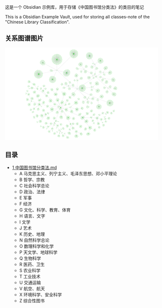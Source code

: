 
这是一个 Obsidian 示例库，用于存储《中国图书馆分类法》的类目的笔记

This is a Obsidian Example Vault, used for storing all classes-note of the "Chinese Library Classification".

## 关系图谱图片

![assets/preview-03.png](assets/preview-03.png)

## 目录

- [1 中国图书馆分类法.md](<1 中国图书馆分类法.md>)
	- A 马克思主义、列宁主义、毛泽东思想、邓小平理论
	- B 哲学、宗教
	- C 社会科学总论
	- D 政治、法律
	- E 军事
	- F 经济
	- G 文化、科学、教育、体育
	- H 语言、文字
	- I 文学
	- J 艺术
	- K 历史、地理
	- N 自然科学总论
	- O 数理科学和化学
	- P 天文学、地球科学
	- Q 生物科学
	- R 医药、卫生
	- S 农业科学
	- T 工业技术
	- U 交通运输
	- V 航空、航天
	- X 环境科学、安全科学
	- Z 综合性图书
